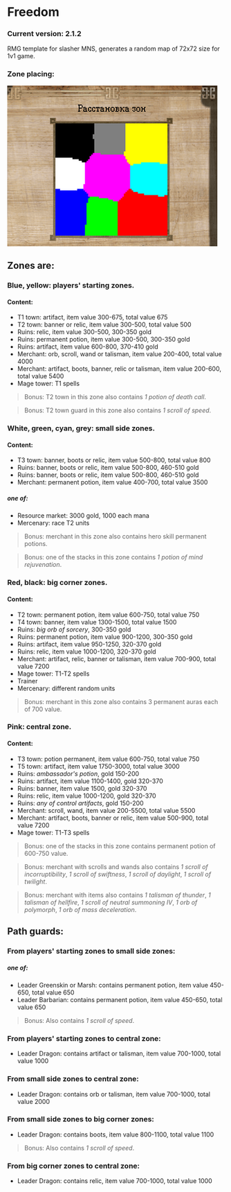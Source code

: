 # Freedom
### Current version: 2.1.2
RMG template for slasher MNS, generates a random map of 72x72 size for 1v1 game.

### Zone placing:
![Zone placing example](images/template.png)


## Zones are:
### Blue, yellow: players' starting zones.
#### Content:
- T1 town: artifact, item value 300-675, total value 675
- T2 town: banner or relic, item value 300-500, total value 500
- Ruins: relic, item value 300-500, 300-350 gold
- Ruins: permanent potion, item value 300-500, 300-350 gold
- Ruins: artifact, item value 600-800, 370-410 gold
- Merchant: orb, scroll, wand or talisman, item value 200-400, total value 4000
- Merchant: artifact, boots, banner, relic or talisman, item value 200-600, total value 5400
- Mage tower: T1 spells
> Bonus: T2 town in this zone also contains *1 potion of death call*.

> Bonus: T2 town guard in this zone also contains *1 scroll of speed*.

### White, green, cyan, grey: small side zones.
#### Content:
- T3 town: banner, boots or relic, item value 500-800, total value 800
- Ruins: banner, boots or relic, item value 500-800, 460-510 gold
- Ruins: banner, boots or relic, item value 500-800, 460-510 gold
- Merchant: permanent potion, item value 400-700, total value 3500
##### one of:
- Resource market: 3000 gold, 1000 each mana
- Mercenary: race T2 units
> Bonus: merchant in this zone also contains hero skill permanent potions.

> Bonus: one of the stacks in this zone contains *1 potion of mind rejuvenation*.

### Red, black: big corner zones.
#### Content:
- T2 town: permanent potion, item value 600-750, total value 750
- T4 town: banner, item value 1300-1500, total value 1500
- Ruins: *big orb of sorcery*, 300-350 gold
- Ruins: permanent potion, item value 900-1200, 300-350 gold
- Ruins: artifact, item value 950-1250, 320-370 gold
- Ruins: relic, item value 1000-1200, 320-370 gold
- Merchant: artifact, relic, banner or talisman, item value 700-900, total value 7200
- Mage tower: T1-T2 spells
- Trainer
- Mercenary: different random units
> Bonus: merchant in this zone also contains 3 permanent auras each of 700 value.

### Pink: central zone.
#### Content:
- T3 town: potion permanent, item value 600-750, total value 750
- T5 town: artifact, item value 1750-3000, total value 3000
- Ruins: *ambassador's potion*, gold 150-200
- Ruins: artifact, item value 1100-1400, gold 320-370
- Ruins: banner, item value 1500, gold 320-370
- Ruins: relic, item value 1000-1200, gold 320-370
- Ruins: *any of control artifacts*, gold 150-200
- Merchant: scroll, wand, item value 200-5500, total value 5500
- Merchant: artifact, boots, banner or relic, item value 500-900, total value 7200
- Mage tower: T1-T3 spells
> Bonus: one of the stacks in this zone contains permanent potion of 600-750 value.

> Bonus: merchant with scrolls and wands also contains *1 scroll of incorruptibility*, *1 scroll of swiftness*, *1 scroll of daylight*, *1 scroll of twilight*.

> Bonus: merchant with items also contains *1 talisman of thunder*, *1 talisman of hellfire*, *1 scroll of neutral summoning IV*, *1 orb of polymorph*, *1 orb of mass deceleration*.

## Path guards:
### From players' starting zones to small side zones:
##### one of:
- Leader Greenskin or Marsh: contains permanent potion, item value 450-650, total value 650
- Leader Barbarian: contains permanent potion, item value 450-650, total value 650
> Bonus: Also contains *1 scroll of speed*.

### From players' starting zones to central zone:
- Leader Dragon: contains artifact or talisman, item value 700-1000, total value 1000

### From small side zones to central zone:
- Leader Dragon: contains orb or talisman, item value 700-1000, total value 2000

### From small side zones to big corner zones:
- Leader Dragon: contains boots, item value 800-1100, total value 1100
> Bonus: Also contains *1 scroll of speed*.

### From big corner zones to central zone:
- Leader Dragon: contains relic, item value 700-1000, total value 1000